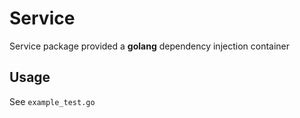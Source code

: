 # Service

Service package provided a **golang** dependency injection container

## Usage

See `example_test.go`